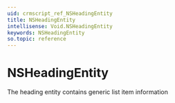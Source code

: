 ```yaml
---
uid: crmscript_ref_NSHeadingEntity
title: NSHeadingEntity
intellisense: Void.NSHeadingEntity
keywords: NSHeadingEntity
so.topic: reference
---
```


# NSHeadingEntity

The heading entity contains generic list item information
